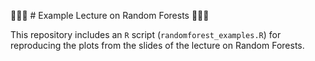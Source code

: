 🌳🌲🌳 # Example Lecture on Random Forests 🌳🌲🌳

This repository includes an `R` script (`randomforest_examples.R`) for reproducing the plots from the slides of the lecture on Random Forests.
